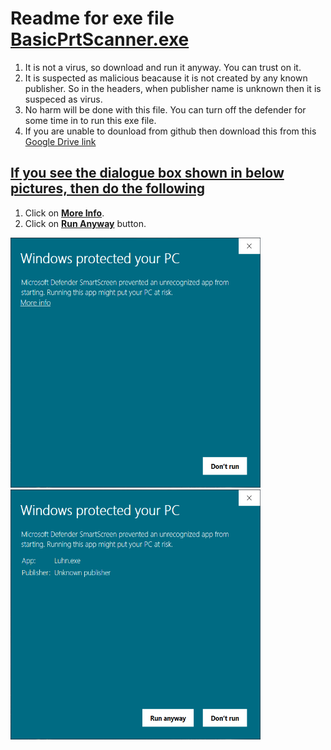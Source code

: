 # Readme for exe file <a href="https://github.com/AnshVaid4/Python/blob/master/Port%20Scanner/For%20Windows/BasicPrtScanner.exe">BasicPrtScanner.exe</a>
1. It is not a virus, so download and run it anyway. You can trust on it.
2. It is suspected as malicious beacause it is not created by any known publisher. So in the headers, when publisher name is unknown then it is suspeced as virus.
3. No harm will be done with this file. You can turn off the defender for some time in to run this exe file.
4. If you are unable to dounload from github then download this from this <a href="https://drive.google.com/file/d/1HNqRgNP2Y7cjgoqzAy5xTvNkb3zSoIWE/view?usp=sharing">Google Drive link </a>

## <u>If you see the dialogue box shown in below pictures, then do the following</u>
1. Click on <u><b>More Info</b></u>.
2. Click on <u><b>Run Anyway</b></u> button.


<centre><img src="https://github.com/AnshVaid4/Python/blob/master/Luhn%20algorithm/readme_assets/D1.PNG" height="400" width="400"></centre>
<centre><img src="https://github.com/AnshVaid4/Python/blob/master/Luhn%20algorithm/readme_assets/D2.PNG" height="400" width="400"></centre>


